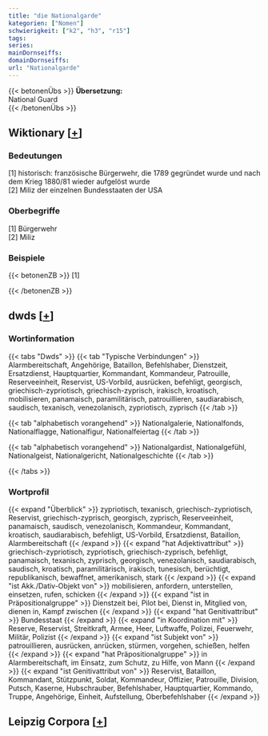 ```yaml
---
title: "die Nationalgarde"
kategorien: ["Nomen"]
schwierigkeit: ["k2", "h3", "r15"]
tags:
series:
mainDornseiffs:
domainDornseiffs:
url: "Nationalgarde"
---
```


{{< betonenÜbs >}}
**Übersetzung:**  
National Guard  
{{< /betonenÜbs >}}

## Wiktionary [[+](https://de.wiktionary.org/wiki/Nationalgarde)]

### Bedeutungen
[1] historisch: französische Bürgerwehr, die 1789 gegründet wurde und nach dem Krieg 1880/81 wieder aufgelöst wurde  
[2] Miliz der einzelnen Bundesstaaten der USA  

### Oberbegriffe
[1] Bürgerwehr  
[2] Miliz  

### Beispiele
{{< betonenZB >}}
[1]  

{{< /betonenZB >}}


## dwds [[+](https://www.dwds.de/wb/Nationalgarde)]

### Wortinformation
{{< tabs "Dwds" >}}
{{< tab "Typische Verbindungen" >}}
Alarmbereitschaft, Angehörige, Bataillon, Befehlshaber, Dienstzeit, Ersatzdienst, Hauptquartier, Kommandant, Kommandeur, Patrouille, Reserveeinheit, Reservist, US-Vorbild, ausrücken, befehligt, georgisch, griechisch-zypriotisch, griechisch-zyprisch, irakisch, kroatisch, mobilisieren, panamaisch, paramilitärisch, patrouillieren, saudiarabisch, saudisch, texanisch, venezolanisch, zypriotisch, zyprisch
{{< /tab >}}

{{< tab "alphabetisch vorangehend" >}}
Nationalgalerie, Nationalfonds, Nationalflagge, Nationalfigur, Nationalfeiertag
{{< /tab >}}

{{< tab "alphabetisch vorangehend" >}}
Nationalgardist, Nationalgefühl, Nationalgeist, Nationalgericht, Nationalgeschichte
{{< /tab >}}

{{< /tabs >}}

### Wortprofil
{{< expand "Überblick" >}} zypriotisch, texanisch, griechisch-zypriotisch, Reservist, griechisch-zyprisch, georgisch, zyprisch, Reserveeinheit, panamaisch, saudisch, venezolanisch, Kommandeur, Kommandant, kroatisch, saudiarabisch, befehligt, US-Vorbild, Ersatzdienst, Bataillon, Alarmbereitschaft {{< /expand >}}
{{< expand "hat Adjektivattribut" >}} griechisch-zypriotisch, zypriotisch, griechisch-zyprisch, befehligt, panamaisch, texanisch, zyprisch, georgisch, venezolanisch, saudiarabisch, saudisch, kroatisch, paramilitärisch, irakisch, tunesisch, berüchtigt, republikanisch, bewaffnet, amerikanisch, stark {{< /expand >}}
{{< expand "ist Akk./Dativ-Objekt von" >}} mobilisieren, anfordern, unterstellen, einsetzen, rufen, schicken {{< /expand >}}
{{< expand "ist in Präpositionalgruppe" >}} Dienstzeit bei, Pilot bei, Dienst in, Mitglied von, dienen in, Kampf zwischen {{< /expand >}}
{{< expand "hat Genitivattribut" >}} Bundesstaat {{< /expand >}}
{{< expand "in Koordination mit" >}} Reserve, Reservist, Streitkraft, Armee, Heer, Luftwaffe, Polizei, Feuerwehr, Militär, Polizist {{< /expand >}}
{{< expand "ist Subjekt von" >}} patrouillieren, ausrücken, anrücken, stürmen, vorgehen, schießen, helfen {{< /expand >}}
{{< expand "hat Präpositionalgruppe" >}} in Alarmbereitschaft, im Einsatz, zum Schutz, zu Hilfe, von Mann {{< /expand >}}
{{< expand "ist Genitivattribut von" >}} Reservist, Bataillon, Kommandant, Stützpunkt, Soldat, Kommandeur, Offizier, Patrouille, Division, Putsch, Kaserne, Hubschrauber, Befehlshaber, Hauptquartier, Kommando, Truppe, Angehörige, Einheit, Aufstellung, Oberbefehlshaber {{< /expand >}}

## Leipzig Corpora [[+](https://corpora.uni-leipzig.de/en/res?word=Nationalgarde&corpusId=deu_newscrawl-public_2018)]

